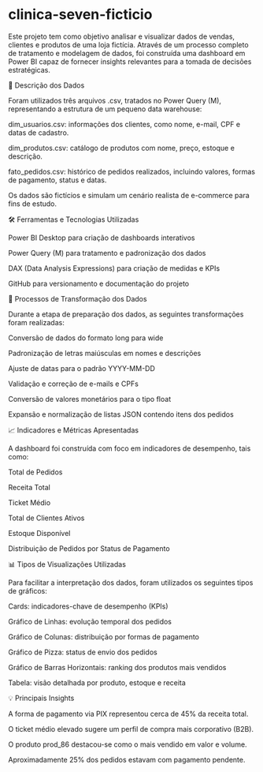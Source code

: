 # clinica-seven-ficticio
Este projeto tem como objetivo analisar e visualizar dados de vendas, clientes e produtos de uma loja fictícia. Através de um processo completo de tratamento e modelagem de dados, foi construída uma dashboard em Power BI capaz de fornecer insights relevantes para a tomada de decisões estratégicas.

🧾 Descrição dos Dados

Foram utilizados três arquivos .csv, tratados no Power Query (M), representando a estrutura de um pequeno data warehouse:

dim_usuarios.csv: informações dos clientes, como nome, e-mail, CPF e datas de cadastro.

dim_produtos.csv: catálogo de produtos com nome, preço, estoque e descrição.

fato_pedidos.csv: histórico de pedidos realizados, incluindo valores, formas de pagamento, status e datas.

Os dados são fictícios e simulam um cenário realista de e-commerce para fins de estudo.

🛠️ Ferramentas e Tecnologias Utilizadas

Power BI Desktop para criação de dashboards interativos

Power Query (M) para tratamento e padronização dos dados

DAX (Data Analysis Expressions) para criação de medidas e KPIs

GitHub para versionamento e documentação do projeto

🔧 Processos de Transformação dos Dados

Durante a etapa de preparação dos dados, as seguintes transformações foram realizadas:

Conversão de dados do formato long para wide

Padronização de letras maiúsculas em nomes e descrições

Ajuste de datas para o padrão YYYY-MM-DD

Validação e correção de e-mails e CPFs

Conversão de valores monetários para o tipo float

Expansão e normalização de listas JSON contendo itens dos pedidos

📈 Indicadores e Métricas Apresentadas

A dashboard foi construída com foco em indicadores de desempenho, tais como:

Total de Pedidos

Receita Total

Ticket Médio

Total de Clientes Ativos

Estoque Disponível

Distribuição de Pedidos por Status de Pagamento

📊 Tipos de Visualizações Utilizadas

Para facilitar a interpretação dos dados, foram utilizados os seguintes tipos de gráficos:

Cards: indicadores-chave de desempenho (KPIs)

Gráfico de Linhas: evolução temporal dos pedidos

Gráfico de Colunas: distribuição por formas de pagamento

Gráfico de Pizza: status de envio dos pedidos

Gráfico de Barras Horizontais: ranking dos produtos mais vendidos

Tabela: visão detalhada por produto, estoque e receita

💡 Principais Insights

A forma de pagamento via PIX representou cerca de 45% da receita total.

O ticket médio elevado sugere um perfil de compra mais corporativo (B2B).

O produto prod_86 destacou-se como o mais vendido em valor e volume.

Aproximadamente 25% dos pedidos estavam com pagamento pendente.

